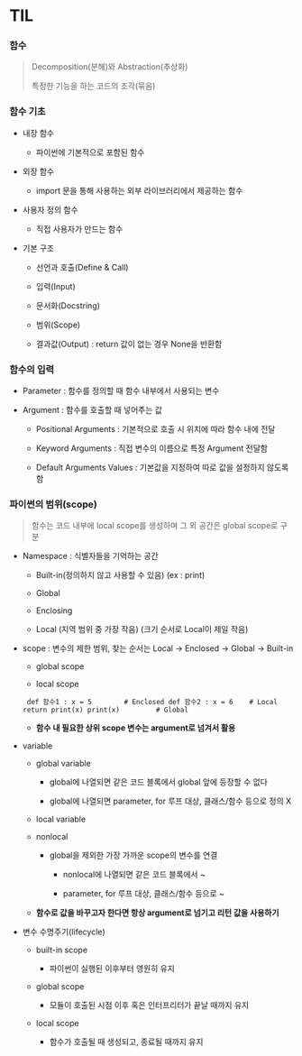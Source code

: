 # TIL

### 함수

> Decomposition(분해)와 Abstraction(추상화)
> 
> 특정한 기능을 하는 코드의 조각(묶음)

### 함수 기초

- 내장 함수
  
  - 파이썬에 기본적으로 포함된 함수

- 외장 함수
  
  - import 문을 통해 사용하는 외부 라이브러리에서 제공하는 함수

- 사용자 정의 함수
  
  - 직접 사용자가 만드는 함수

- 기본 구조
  
  - 선언과 호출(Define & Call)
  
  - 입력(Input)
  
  - 문서화(Docstring)
  
  - 범위(Scope)
  
  - 결과값(Output) : return 값이 없는 경우 None을 반환함

### 함수의 입력

- Parameter : 함수를 정의할 때 함수 내부에서 사용되는 변수

- Argument : 함수를 호출할 때 넣어주는 값
  
  - Positional Arguments : 기본적으로 호출 시 위치에 따라 함수 내에 전달
  
  - Keyword Arguments : 직접 변수의 이름으로 특정 Argument 전달함
  
  - Default Arguments Values : 기본값을 지정하여 따로 값을 설정하지 않도록 함 

### 파이썬의 범위(scope)

> 함수는 코드 내부에 local scope를 생성하며 그 외 공간은 global scope로 구분

- Namespace : 식별자들을 기억하는 공간
  
  - Built-in(정의하지 않고 사용할 수 있음) (ex : print)
  
  - Global
  
  - Enclosing
  
  - Local (지역 범위 중 가장 작음) (크기 순서로 Local이 제일 작음)

- scope : 변수의 제한 범위, 찾는 순서는 Local -> Enclosed -> Global -> Built-in
  
  - global scope
  
  - local scope
  
  ` def 함수1 :
       x = 5        # Enclosed
       def 함수2 :
           x = 6    # Local
           return
       print(x)
   print(x)         # Global`
  
  - **함수 내 필요한 상위 scope 변수는 argument로 넘겨서 활용**

- variable
  
  - global variable
    
    - global에 나열되면 같은 코드 블록에서 global 앞에 등장할 수 없다
    
    - global에 나열되면 parameter, for 루프 대상, 클래스/함수 등으로 정의 X
  
  - local variable
  
  - nonlocal
    
    - global을 제외한 가장 가까운 scope의 변수를 연결
      
      - nonlocal에 나열되면 같은 코드 블록에서 ~
      
      - parameter, for 루프 대상, 클래스/함수 등으로 ~
  
  - **함수로 값을 바꾸고자 한다면 항상 argument로 넘기고 리턴 값을 사용하기**

- 변수 수명주기(lifecycle)
  
  - built-in scope
    
    - 파이썬이 실행된 이후부터 영원히 유지
  
  - global scope
    
    - 모듈이 호출된 시점 이후 혹은 인터프리터가 끝날 때까지 유지
  
  - local scope
    
    - 함수가 호출될 때 생성되고, 종료될 때까지 유지












